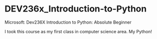 # DEV236x_Introduction-to-Python
Microsoft: Dev236X Introduction to Python: Absolute Beginner


I took this course as my first class in computer science area. My Python!
